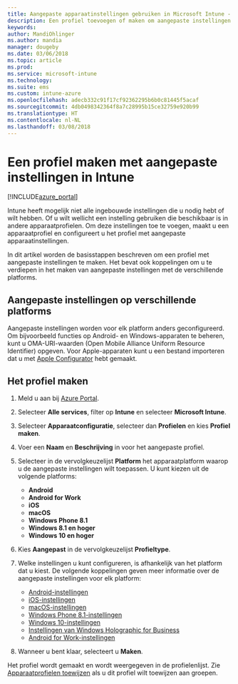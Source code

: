 ```yaml
---
title: Aangepaste apparaatinstellingen gebruiken in Microsoft Intune - Azure | Microsoft Docs
description: Een profiel toevoegen of maken om aangepaste instellingen te gebruiken voor Windows-, Android en iOS-apparaten met Microsoft Intune
keywords: 
author: MandiOhlinger
ms.author: mandia
manager: dougeby
ms.date: 03/06/2018
ms.topic: article
ms.prod: 
ms.service: microsoft-intune
ms.technology: 
ms.suite: ems
ms.custom: intune-azure
ms.openlocfilehash: adecb332c91f17cf92362295b6b0c81445f5acaf
ms.sourcegitcommit: 4db0498342364f8a7c28995b15ce32759e920b99
ms.translationtype: HT
ms.contentlocale: nl-NL
ms.lasthandoff: 03/08/2018
---
```

# <a name="create-a-profile-with-custom-settings-in-intune"></a>Een profiel maken met aangepaste instellingen in Intune

[!INCLUDE[azure_portal](./includes/azure_portal.md)]

Intune heeft mogelijk niet alle ingebouwde instellingen die u nodig hebt of wilt hebben. Of u wilt wellicht een instelling gebruiken die beschikbaar is in andere apparaatprofielen. Om deze instellingen toe te voegen, maakt u een apparaatprofiel en configureert u het profiel met aangepaste apparaatinstellingen.

In dit artikel worden de basisstappen beschreven om een profiel met aangepaste instellingen te maken. Het bevat ook koppelingen om u te verdiepen in het maken van aangepaste instellingen met de verschillende platforms.

## <a name="custom-settings-on-different-platforms"></a>Aangepaste instellingen op verschillende platforms
Aangepaste instellingen worden voor elk platform anders geconfigureerd. Om bijvoorbeeld functies op Android- en Windows-apparaten te beheren, kunt u OMA-URI-waarden (Open Mobile Alliance Uniform Resource Identifier) opgeven. Voor Apple-apparaten kunt u een bestand importeren dat u met [Apple Configurator](https://itunes.apple.com/us/app/apple-configurator-2/id1037126344?mt=12) hebt gemaakt.

## <a name="create-the-profile"></a>Het profiel maken

1. Meld u aan bij [Azure Portal](https://portal.azure.com).
2. Selecteer **Alle services**, filter op **Intune** en selecteer **Microsoft Intune**.
3. Selecteer **Apparaatconfiguratie**, selecteer dan **Profielen** en kies **Profiel maken**.
4. Voer een **Naam** en **Beschrijving** in voor het aangepaste profiel.
5. Selecteer in de vervolgkeuzelijst **Platform** het apparaatplatform waarop u de aangepaste instellingen wilt toepassen. U kunt kiezen uit de volgende platforms:

    - **Android**
    - **Android for Work**
    - **iOS**
    - **macOS**
    - **Windows Phone 8.1**
    - **Windows 8.1 en hoger**
    - **Windows 10 en hoger**

6. Kies **Aangepast** in de vervolgkeuzelijst **Profieltype**.
7. Welke instellingen u kunt configureren, is afhankelijk van het platform dat u kiest. De volgende koppelingen geven meer informatie over de aangepaste instellingen voor elk platform:

    - [Android-instellingen](custom-settings-android.md)
    - [iOS-instellingen](custom-settings-ios.md)
    - [macOS-instellingen](custom-settings-macos.md)
    - [Windows Phone 8.1-instellingen](custom-settings-windows-phone-8-1.md)
    - [Windows 10-instellingen](custom-settings-windows-10.md)
    - [Instellingen van Windows Holographic for Business](custom-settings-windows-holographic.md)
    - [Android for Work-instellingen](custom-settings-android-for-work.md)

8. Wanneer u bent klaar, selecteert u **Maken**.

Het profiel wordt gemaakt en wordt weergegeven in de profielenlijst. Zie [Apparaatprofielen toewijzen](device-profile-assign.md) als u dit profiel wilt toewijzen aan groepen.
